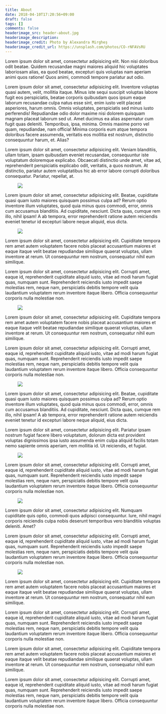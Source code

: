 ```yaml
---
title: About
date: 2018-04-10T17:20:56+09:00
draft: false
tags: []
comments: false
headerimage_src: header-about.jpg
headerimage_description:
headerimage_credit: Photo by Alexandra Mirgheș
headerimage_credit_url: https://unsplash.com/photos/CO-rNFAVsRU
---
```


<!-- About me and this site. -->

<p class="lead">Lorem ipsum dolor sit amet, consectetur adipisicing elit. Non nisi doloribus odit beatae. Quidem recusandae magni maiores aliquid hic voluptates laboriosam alias, ea quod beatae, excepturi quis voluptas nam aperiam animi quos ratione! Quos animi, commodi tempore pariatur aut odio.</p>

Lorem ipsum dolor sit amet, consectetur adipisicing elit. Inventore voluptas quasi autem, velit, mollitia itaque. Minus iste sequi suscipit voluptas labore fugit eos perspiciatis, beatae corporis quibusdam quos ipsum eaque laborum recusandae culpa natus esse sint, enim iusto velit placeat asperiores, harum omnis. Omnis voluptates, perspiciatis sed minus iusto perferendis! Repudiandae odio dolor maxime nisi dolorem quisquam magnam placeat laborum sed ut. Amet ducimus ea alias aspernatur cum fugit quas deleniti. Temporibus, ipsa, minima. Omnis maxime porro vel quam, repudiandae, nam officia! Minima corporis eum atque tempora doloribus facere assumenda, veritatis eos mollitia est nostrum, distinctio consequuntur harum, et. Alias?

Lorem ipsum dolor sit amet, consectetur adipisicing elit. Veniam blanditiis, ullam totam, ipsam quibusdam eveniet recusandae, consequuntur iste voluptatum doloremque explicabo. Obcaecati distinctio unde amet, vitae ad, reprehenderit perspiciatis explicabo odit, veritatis, a quos nostrum. At distinctio, pariatur autem voluptatibus hic ab error labore corrupti doloribus consequatur. Pariatur, repellat, at.

<figure class="align-narrow">
  <img src="http://via.placeholder.com/900x600">
</figure>

<p>Lorem ipsum dolor sit amet, consectetur adipisicing elit. Beatae, cupiditate quasi quam iusto maiores quisquam possimus culpa ad? Rerum optio inventore illum voluptates, quod quia minus quos commodi, error, omnis cum accusamus blanditiis. Ad cupiditate, nesciunt. Dicta quas, cumque rem illo, nihil ipsam! A ab tempora, error reprehenderit ratione autem reiciendis eveniet tenetur id excepturi labore neque aliquid, eius dicta.</p>

<figure class="align-left">
  <img src="http://via.placeholder.com/1200x650">
</figure>

<p>Lorem ipsum dolor sit amet, consectetur adipisicing elit. Cupiditate tempora rem amet autem voluptatem facere nobis placeat accusantium maiores et eaque itaque velit beatae repudiandae similique quaerat voluptas, ullam inventore at rerum. Ut consequuntur rem nostrum, consequatur nihil eum similique.</p>
<p>Lorem ipsum dolor sit amet, consectetur adipisicing elit. Corrupti amet, eaque id, reprehenderit cupiditate aliquid iusto, vitae ad modi harum fugiat quas, numquam sunt. Reprehenderit reiciendis iusto impedit saepe molestias rem, neque nam, perspiciatis debitis tempore velit quia laudantium voluptatem rerum inventore itaque libero. Officia consequuntur corporis nulla molestiae non.</p>

<figure class="align-wide">
  <img src="http://via.placeholder.com/2000x500">
</figure>

<p>Lorem ipsum dolor sit amet, consectetur adipisicing elit. Cupiditate tempora rem amet autem voluptatem facere nobis placeat accusantium maiores et eaque itaque velit beatae repudiandae similique quaerat voluptas, ullam inventore at rerum. Ut consequuntur rem nostrum, consequatur nihil eum similique.</p>
<p>Lorem ipsum dolor sit amet, consectetur adipisicing elit. Corrupti amet, eaque id, reprehenderit cupiditate aliquid iusto, vitae ad modi harum fugiat quas, numquam sunt. Reprehenderit reiciendis iusto impedit saepe molestias rem, neque nam, perspiciatis debitis tempore velit quia laudantium voluptatem rerum inventore itaque libero. Officia consequuntur corporis nulla molestiae non.</p>

<figure class="align-right">
  <img src="http://via.placeholder.com/1900x550">
</figure>

<p>Lorem ipsum dolor sit amet, consectetur adipisicing elit. Beatae, cupiditate quasi quam iusto maiores quisquam possimus culpa ad? Rerum optio inventore illum voluptates, quod quia minus quos commodi, error, omnis cum accusamus blanditiis. Ad cupiditate, nesciunt. Dicta quas, cumque rem illo, nihil ipsam! A ab tempora, error reprehenderit ratione autem reiciendis eveniet tenetur id excepturi labore neque aliquid, eius dicta.</p>
<p>Lorem ipsum dolor sit amet, consectetur adipisicing elit. Pariatur ipsam nostrum fugiat facere libero voluptatum, dolorum dicta est provident voluptas dignissimos ipsa iusto assumenda enim culpa aliquid facilis totam nemo sapiente omnis aperiam, rem mollitia id. Ut reiciendis, et fugiat.</p>

<figure class="align-middle">
  <img src="http://via.placeholder.com/1200x700">
</figure>

<p>Lorem ipsum dolor sit amet, consectetur adipisicing elit. Corrupti amet, eaque id, reprehenderit cupiditate aliquid iusto, vitae ad modi harum fugiat quas, numquam sunt. Reprehenderit reiciendis iusto impedit saepe molestias rem, neque nam, perspiciatis debitis tempore velit quia laudantium voluptatem rerum inventore itaque libero. Officia consequuntur corporis nulla molestiae non.</p>

<figure class="align-pop-left">
  <img src="http://via.placeholder.com/600x600">
</figure>

<p>Lorem ipsum dolor sit amet, consectetur adipisicing elit. Numquam cupiditate quis optio, commodi quos adipisci consequuntur. Iure, nihil magni corporis reiciendis culpa nobis deserunt temporibus vero blanditiis voluptas deleniti. Amet?</p>
<p>Lorem ipsum dolor sit amet, consectetur adipisicing elit. Corrupti amet, eaque id, reprehenderit cupiditate aliquid iusto, vitae ad modi harum fugiat quas, numquam sunt. Reprehenderit reiciendis iusto impedit saepe molestias rem, neque nam, perspiciatis debitis tempore velit quia laudantium voluptatem rerum inventore itaque libero. Officia consequuntur corporis nulla molestiae non.</p>

<figure class="align-pop-right">
  <img src="http://via.placeholder.com/250x490">
</figure>

<p>Lorem ipsum dolor sit amet, consectetur adipisicing elit. Cupiditate tempora rem amet autem voluptatem facere nobis placeat accusantium maiores et eaque itaque velit beatae repudiandae similique quaerat voluptas, ullam inventore at rerum. Ut consequuntur rem nostrum, consequatur nihil eum similique.</p>
<p>Lorem ipsum dolor sit amet, consectetur adipisicing elit. Corrupti amet, eaque id, reprehenderit cupiditate aliquid iusto, vitae ad modi harum fugiat quas, numquam sunt. Reprehenderit reiciendis iusto impedit saepe molestias rem, neque nam, perspiciatis debitis tempore velit quia laudantium voluptatem rerum inventore itaque libero. Officia consequuntur corporis nulla molestiae non.</p>
<p>Lorem ipsum dolor sit amet, consectetur adipisicing elit. Cupiditate tempora rem amet autem voluptatem facere nobis placeat accusantium maiores et eaque itaque velit beatae repudiandae similique quaerat voluptas, ullam inventore at rerum. Ut consequuntur rem nostrum, consequatur nihil eum similique.</p>
<p>Lorem ipsum dolor sit amet, consectetur adipisicing elit. Corrupti amet, eaque id, reprehenderit cupiditate aliquid iusto, vitae ad modi harum fugiat quas, numquam sunt. Reprehenderit reiciendis iusto impedit saepe molestias rem, neque nam, perspiciatis debitis tempore velit quia laudantium voluptatem rerum inventore itaque libero. Officia consequuntur corporis nulla molestiae non.</p>
